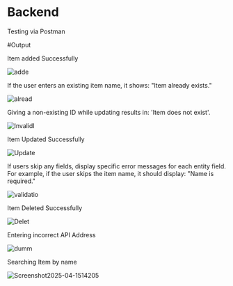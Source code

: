 # Backend

Testing via Postman 

#Output

Item added Successfully

![adde](https://github.com/user-attachments/assets/644b5a81-1e98-4bdb-b8e1-c0af0e18b95c)


If the user enters an existing item name, it shows: "Item already exists."

![alread](https://github.com/user-attachments/assets/ca0b208f-71e9-4ba6-b4f1-bce643bd5b4f)

Giving a non-existing ID while updating results in: 'Item does not exist'.


![InvalidI](https://github.com/user-attachments/assets/d55a906c-9cd9-464f-b96b-51035023d585)

Item Updated Successfully

![Update](https://github.com/user-attachments/assets/8d46f382-c0d5-4a1c-9639-cbfb1241c506)

If users skip any fields, display specific error messages for each entity field.
For example, if the user skips the item name, it should display: "Name is required."

![validatio](https://github.com/user-attachments/assets/1fb6e72a-6dfc-4b0b-bfc5-25b3aa3afea3)

Item Deleted Successfully

![Delet](https://github.com/user-attachments/assets/21b49c2d-4e7b-41a5-ab3f-d72e92205949)

Entering incorrect API Address

![dumm](https://github.com/user-attachments/assets/a6e87066-7a9c-49a0-a3aa-4455f9e7633d)

Searching Item by name

![Screenshot2025-04-1514205](https://github.com/user-attachments/assets/1a691155-91a5-4360-b551-2ebde085e9ad)



